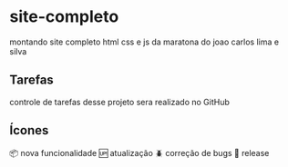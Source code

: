 # site-completo
montando site completo html css e js da maratona do joao carlos lima e silva
## Tarefas
controle de tarefas desse projeto sera realizado  no GitHub

## Ícones

:package: nova funcionalidade
:up: atualização
:beetle: correção de bugs
:checkered_flag: release

